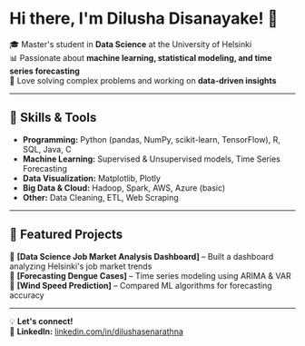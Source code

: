 # Hi there, I'm Dilusha Disanayake! 👋  

🎓 Master's student in **Data Science** at the University of Helsinki  
📊 Passionate about **machine learning, statistical modeling, and time series forecasting**  
🧩 Love solving complex problems and working on **data-driven insights**  

---

## 🚀 Skills & Tools  

- **Programming:** Python (pandas, NumPy, scikit-learn, TensorFlow), R, SQL, Java, C  
- **Machine Learning:** Supervised & Unsupervised models, Time Series Forecasting  
- **Data Visualization:** Matplotlib, Plotly  
- **Big Data & Cloud:** Hadoop, Spark, AWS, Azure (basic)  
- **Other:** Data Cleaning, ETL, Web Scraping  

---

## 📌 Featured Projects  

🔹 **[Data Science Job Market Analysis Dashboard]** – Built a dashboard analyzing Helsinki's job market trends  
🔹 **[Forecasting Dengue Cases]** – Time series modeling using ARIMA & VAR  
🔹 **[Wind Speed Prediction]** – Compared ML algorithms for forecasting accuracy  


---

💡 **Let's connect!**   
🔗 **LinkedIn:** [linkedin.com/in/dilushasenarathna](https://www.linkedin.com/in/dilushasenarathna)  
